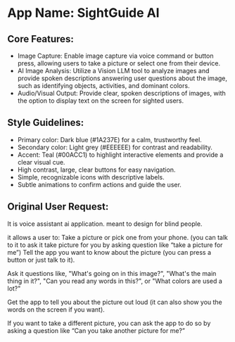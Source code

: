 # **App Name**: SightGuide AI

## Core Features:

- Image Capture: Enable image capture via voice command or button press, allowing users to take a picture or select one from their device.
- AI Image Analysis: Utilize a Vision LLM tool to analyze images and provide spoken descriptions answering user questions about the image, such as identifying objects, activities, and dominant colors.
- Audio/Visual Output: Provide clear, spoken descriptions of images, with the option to display text on the screen for sighted users.

## Style Guidelines:

- Primary color: Dark blue (#1A237E) for a calm, trustworthy feel.
- Secondary color: Light grey (#EEEEEE) for contrast and readability.
- Accent: Teal (#00ACC1) to highlight interactive elements and provide a clear visual cue.
- High contrast, large, clear buttons for easy navigation.
- Simple, recognizable icons with descriptive labels.
- Subtle animations to confirm actions and guide the user.

## Original User Request:
It is voice assistant ai application. meant to design for blind people.

it allows a user to:
Take a picture or pick one from your phone. (you can talk to it to ask it take picture for you by asking question like “take a picture for me”)
Tell the app you want to know about the picture (you can press a button or just talk to it).

Ask it questions like, "What's going on in this image?", "What's the main thing in it?", "Can you read any words in this?", or "What colors are used a lot?"

Get the app to tell you about the picture out loud (it can also show you the words on the screen if you want).

If you want to take a different picture, you can ask the app to do so by asking a question like “Can you take another picture for me?”
  